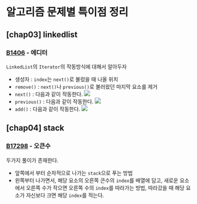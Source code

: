 # 알고리즘 문제별 특이점 정리

## [chap03] linkedlist

### [B1406](https://www.acmicpc.net/problem/1406) - 에디터

`LinkedList`의 `Iterator`의 작동방식에 대해서 알아두자

- 생성자 : `index`는 `next()`로 불렀을 때 나올 위치
- `remove()` : `next()`나 `previous()`로 불러왔던 마지막 요소를 제거
- `next()` :  다음과 같이 작동한다.
  ![](https://i.imgur.com/nevyeLP.png)
- `previous()` : 다음과 같이 작동한다.
  ![](https://i.imgur.com/RSeEirh.png)
- `add()` : 다음과 같이 작동한다.
  ![](https://i.imgur.com/YGeJ7x0.png)

## [chap04] stack

### [B17298](https://www.acmicpc.net/problem/17298) - 오큰수

두가지 풀이가 존재한다.

- 앞쪽에서 부터 순차적으로 나가는 `stack`으로 푸는 방법
- 왼쪽부터 나가면서, 해당 요소의 오른쪽 큰수의 `index`를 배열에 담고, 새로운 요소에서 오른쪽 수가 작으면 오른쪽 수의 `index`를 따라가는 방법, 따라갔을 때 해당 요소가 자신보다 크면
  해당 `index`를
  적는다.